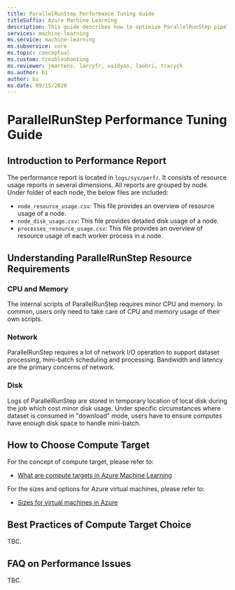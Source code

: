 ```yaml
---
title: ParallelRunStep Performance Tuning Guide
titleSuffix: Azure Machine Learning
description: This guide describes how to optimize ParallelRunStep pipeline run.
services: machine-learning
ms.service: machine-learning
ms.subservice: core
ms.topic: conceptual
ms.custom: troubleshooting
ms.reviewer: jmartens, larryfr, vaidyas, laobri, tracych
ms.author: bi
author: bi
ms.date: 09/15/2020
---
```


# ParallelRunStep Performance Tuning Guide

## Introduction to Performance Report
The performance report is located in `logs/sys/perf/`. It consists of resource usage reports in several dimensions. All reports are grouped by node. Under folder of each node, the below files are included:

- `node_resource_usage.csv`: This file provides an overview of resource usage of a node.
- `node_disk_usage.csv`: This file provides detailed disk usage of a node.
- `processes_resource_usage.csv`: This file provides an overview of resource usage of each worker process in a node.


## Understanding ParallelRunStep Resource Requirements

### CPU and Memory
The internal scripts of ParallelRunStep requires minor CPU and memory. In common, users only need to take care of CPU and memory usage of their own scripts.

### Network
ParallelRunStep requires a lot of network I/O operation to support dataset processing, mini-batch scheduling and processing. Bandwidth and latency are the primary concerns of network.

### Disk
Logs of ParallelRunStep are stored in temporary location of local disk during the job which cost minor disk usage. Under specific circumstances where dataset is consumed in "download" mode, users have to ensure computes have enough disk space to handle mini-batch.


## How to Choose Compute Target

For the concept of compute target, please refer to: 
- [What are compute targets in Azure Machine Learning](https://docs.microsoft.com/azure/machine-learning/concept-compute-target)

For the sizes and options for Azure virtual machines, please refer to: 
- [Sizes for virtual machines in Azure](https://docs.microsoft.com/azure/virtual-machines/sizes)


## Best Practices of Compute Target Choice
TBC.


## FAQ on Performance Issues
TBC.